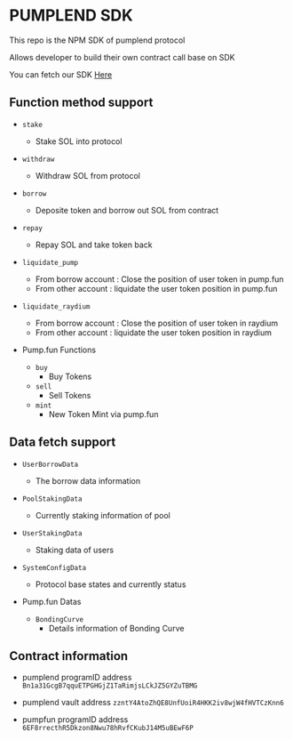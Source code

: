 # PUMPLEND SDK 

This repo is the NPM SDK of pumplend protocol 

Allows developer to build their own contract call base on SDK

You can fetch our SDK [Here](https://www.npmjs.com/package/@pumplend/pumplend-sdk)

## Function method support

- `stake`
    - Stake SOL into protocol

- `withdraw`
    - Withdraw SOL from protocol

- `borrow`
    - Deposite token and borrow out SOL from contract

- `repay`
    - Repay SOL and take token back

- `liquidate_pump`
    - From borrow account : Close the position of user token in pump.fun
    - From other account : liquidate the user token position in pump.fun

- `liquidate_raydium`
    - From borrow account : Close the position of user token in raydium
    - From other account : liquidate the user token position in raydium

- Pump.fun Functions
    - `buy`
        - Buy Tokens
    - `sell`
        - Sell Tokens
    - `mint`
        - New Token Mint via pump.fun

## Data fetch support

- `UserBorrowData`
    - The borrow data information

- `PoolStakingData`
    - Currently staking information of pool

- `UserStakingData`
    - Staking data of users

- `SystemConfigData`
    - Protocol base states and currently status

- Pump.fun Datas
    - `BondingCurve`
        - Details information of Bonding Curve

## Contract information

- pumplend programID address
    ```Bn1a31GcgB7qquETPGHGjZ1TaRimjsLCkJZ5GYZuTBMG```

- pumplend vault address
    ```zzntY4AtoZhQE8UnfUoiR4HKK2iv8wjW4fHVTCzKnn6```

- pumpfun programID address
    ```6EF8rrecthR5Dkzon8Nwu78hRvfCKubJ14M5uBEwF6P```
    